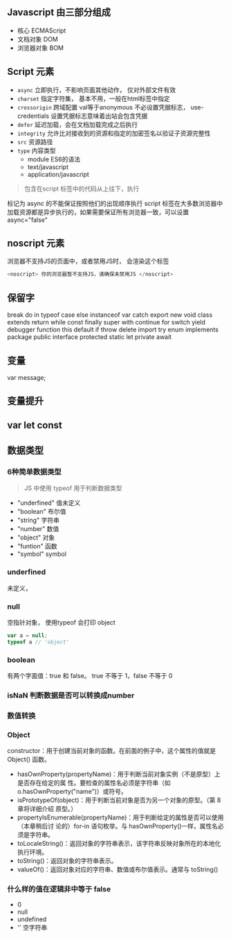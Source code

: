 ## Javascript 由三部分组成
- 核心 ECMAScript
- 文档对象 DOM
- 浏览器对象 BOM

## Script 元素
- `async` 立即执行，不影响页面其他动作， 仅对外部文件有效
- `charset`  指定字符集， 基本不用，一般在html标签中指定
- `crossorigin` 跨域配置 val等于anonymous 不必设置凭据标志，  use-credentials 设置凭据标志意味着出站会包含凭据
- `defer` 延迟加载，会在文档加载完成之后执行
- `integrity`  允许比对接收到的资源和指定的加密签名以验证子资源完整性
- `src` 资源路径
- `type` 内容类型
  - module ES6的语法
  - text/javascript
  - application/javascript
> 包含在script 标签中的代码从上往下，执行  

标记为 async 的不能保证按照他们的出现顺序执行
script 标签在大多数浏览器中加载资源都是异步执行的，如果需要保证所有浏览器一致，可以设置async="false"

## noscript 元素
浏览器不支持JS的页面中，或者禁用JS时， 会渲染这个标签
```js
<noscript> 你的浏览器暂不支持JS，请确保未禁用JS </noscript>
```

## 保留字
break do in typeof
case else instanceof var
catch export new void
class extends return while
const finally super with
continue for switch yield
debugger function this
default if throw
delete import try 
enum
implements package public
interface protected static
let private 
await

## 变量
var message;
## 变量提升
## var let const

## 数据类型
### 6种简单数据类型
> JS 中使用 typeof 用于判断数据类型
- "underfined" 值未定义
- "boolean" 布尔值
- "string" 字符串
- "number" 数值
- "object" 对象
- "funtion" 函数
- "symbol" symbol
### underfined
未定义，
### null 
空指针对象， 使用typeof 会打印 object
```js
var a = null;
typeof a // 'object'
```

### boolean
有两个字面值：true 和 false。
true 不等于 1，false 不等于 0

### isNaN 判断数据是否可以转换成number
### 数值转换
### Object 

constructor：用于创建当前对象的函数。在前面的例子中，这个属性的值就是 Object()
函数。
-  hasOwnProperty(propertyName)：用于判断当前对象实例（不是原型）上是否存在给定的属
性。要检查的属性名必须是字符串（如 o.hasOwnProperty("name")）或符号。
- isPrototypeOf(object)：用于判断当前对象是否为另一个对象的原型。（第 8 章将详细介绍
原型。）
- propertyIsEnumerable(propertyName)：用于判断给定的属性是否可以使用（本章稍后讨
论的）for-in 语句枚举。与 hasOwnProperty()一样，属性名必须是字符串。
- toLocaleString()：返回对象的字符串表示，该字符串反映对象所在的本地化执行环境。
- toString()：返回对象的字符串表示。
- valueOf()：返回对象对应的字符串、数值或布尔值表示。通常与 toString()

### 什么样的值在逻辑非中等于 false
- 0
- null
- undefined
- '' 空字符串

